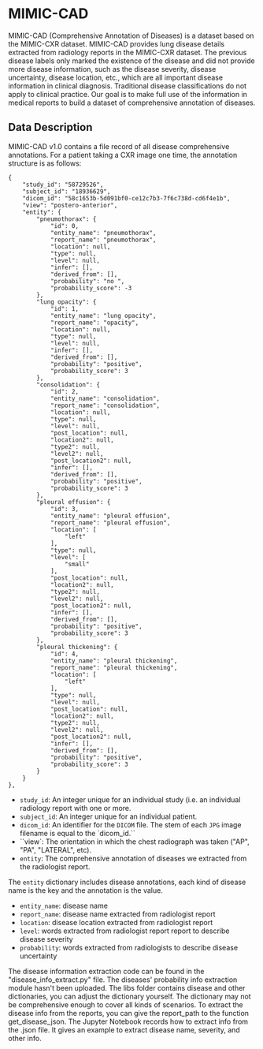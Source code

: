 # MIMIC-CAD

MIMIC-CAD (Comprehensive Annotation of Diseases) is a dataset based on the MIMIC-CXR dataset. MIMIC-CAD provides lung disease details extracted from radiology reports in the MIMIC-CXR dataset. The previous disease labels only marked the existence of the disease and did not provide more disease information, such as the disease severity, disease uncertainty, disease location, etc., which are all important disease information in clinical diagnosis. Traditional disease classifications do not apply to clinical practice. Our goal is to make full use of the information in medical reports to build a dataset of comprehensive annotation of diseases. 


## Data Description

MIMIC-CAD v1.0 contains a file record of all disease comprehensive annotations. For a patient taking a CXR image one time, the annotation structure is as follows:

```
{
	"study_id": "58729526",
	"subject_id": "18936629",
	"dicom_id": "58c1653b-5d091bf0-ce12c7b3-7f6c738d-cd6f4e1b",
	"view": "postero-anterior",
	"entity": {
		"pneumothorax": {
			"id": 0,
			"entity_name": "pneumothorax",
			"report_name": "pneumothorax",
			"location": null,
			"type": null,
			"level": null,
			"infer": [],
			"derived_from": [],
			"probability": "no ",
			"probability_score": -3
		},
		"lung opacity": {
			"id": 1,
			"entity_name": "lung opacity",
			"report_name": "opacity",
			"location": null,
			"type": null,
			"level": null,
			"infer": [],
			"derived_from": [],
			"probability": "positive",
			"probability_score": 3
		},
		"consolidation": {
			"id": 2,
			"entity_name": "consolidation",
			"report_name": "consolidation",
			"location": null,
			"type": null,
			"level": null,
			"post_location": null,
			"location2": null,
			"type2": null,
			"level2": null,
			"post_location2": null,
			"infer": [],
			"derived_from": [],
			"probability": "positive",
			"probability_score": 3
		},
		"pleural effusion": {
			"id": 3,
			"entity_name": "pleural effusion",
			"report_name": "pleural effusion",
			"location": [
				"left"
			],
			"type": null,
			"level": [
				"small"
			],
			"post_location": null,
			"location2": null,
			"type2": null,
			"level2": null,
			"post_location2": null,
			"infer": [],
			"derived_from": [],
			"probability": "positive",
			"probability_score": 3
		},
		"pleural thickening": {
			"id": 4,
			"entity_name": "pleural thickening",
			"report_name": "pleural thickening",
			"location": [
				"left"
			],
			"type": null,
			"level": null,
			"post_location": null,
			"location2": null,
			"type2": null,
			"level2": null,
			"post_location2": null,
			"infer": [],
			"derived_from": [],
			"probability": "positive",
			"probability_score": 3
		}
	}
},
```



+   `study_id`: An integer unique for an individual study (i.e. an individual radiology report with one or more.
+   `subject_id`: An integer unique for an individual patient.
+   `dicom_id`: An identifier for the `DICOM` file. The stem of each `JPG` image filename is equal to the `dicom_id.``
+   ``view`: The orientation in which the chest radiograph was taken ("AP", "PA", "LATERAL", etc).
+   `entity`: The comprehensive annotation of diseases we extracted from the radiologist report.

The `entity` dictionary includes disease annotations, each kind of disease name is the key and the annotation is the value. 

+   `entity_name`: disease name 
+   `report_name`: disease name extracted from radiologist report
+   `location`: disease location extracted from radiologist report
+   `level`: words extracted from radiologist report report to describe disease severity
+   `probability`: words extracted from radiologists to describe disease uncertainty

The disease information extraction code can be found in the "disease_info_extract.py" file. The diseases' probability info extraction module hasn't been uploaded. The libs folder contains disease and other dictionaries, you can adjust the dictionary yourself. The dictionary may not be comprehensive enough to cover all kinds of scenarios.
To extract the disease info from the reports, you can give the report_path to the function get_disease_json.
The Jupyter Notebook records how to extract info from the .json file. It gives an example to extract disease name, severity, and other info.

